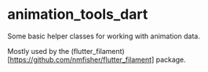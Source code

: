 # animation_tools_dart 

Some basic helper classes for working with animation data.

Mostly used by the (flutter_filament)[https://github.com/nmfisher/flutter_filament] package.